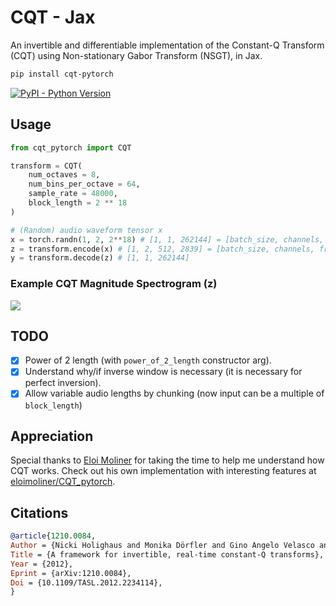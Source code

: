 
# CQT - Jax


An invertible and differentiable implementation of the Constant-Q Transform (CQT) using Non-stationary Gabor Transform (NSGT), in Jax.

```bash
pip install cqt-pytorch
```
[![PyPI - Python Version](https://img.shields.io/pypi/v/cqt-pytorch?style=flat&colorA=black&colorB=black)](https://pypi.org/project/cqt-pytorch/)


## Usage

```python
from cqt_pytorch import CQT

transform = CQT(
    num_octaves = 8,
    num_bins_per_octave = 64,
    sample_rate = 48000,
    block_length = 2 ** 18
)

# (Random) audio waveform tensor x
x = torch.randn(1, 2, 2**18) # [1, 1, 262144] = [batch_size, channels, timesteps]
z = transform.encode(x) # [1, 2, 512, 2839] = [batch_size, channels, frequencies, time]
y = transform.decode(z) # [1, 1, 262144]
```

### Example CQT Magnitude Spectrogram (z)
<img src="./IMAGE.png"></img>

## TODO
* [x] Power of 2 length (with `power_of_2_length` constructor arg).
* [x] Understand why/if inverse window is necessary (it is necessary for perfect inversion).
* [x] Allow variable audio lengths by chunking (now input can be a multiple of `block_length`)

## Appreciation
Special thanks to [Eloi Moliner](https://github.com/eloimoliner) for taking the time to help me understand how CQT works. Check out his own implementation with interesting features at [eloimoliner/CQT_pytorch](https://github.com/eloimoliner/CQT_pytorch).

## Citations

```bibtex
@article{1210.0084,
Author = {Nicki Holighaus and Monika Dörfler and Gino Angelo Velasco and Thomas Grill},
Title = {A framework for invertible, real-time constant-Q transforms},
Year = {2012},
Eprint = {arXiv:1210.0084},
Doi = {10.1109/TASL.2012.2234114},
}
```
